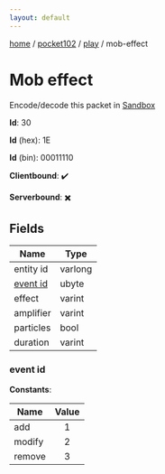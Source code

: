 ```yaml
---
layout: default
---
```


[home](/)  /  [pocket102](/protocol/pocket102)  /  [play](/protocol/pocket102/play)  /  mob-effect

# Mob effect

Encode/decode this packet in [Sandbox](../../../sandbox/pocket102#play.mob_effect)

**Id**: 30

**Id** (hex): 1E

**Id** (bin): 00011110

**Clientbound**: ✔️

**Serverbound**: ✖️

## Fields

Name | Type
---|---
entity id | varlong
[event id](#event-id) | ubyte
effect | varint
amplifier | varint
particles | bool
duration | varint

### event id

**Constants**:

Name | Value
---|:---:
add | 1
modify | 2
remove | 3
